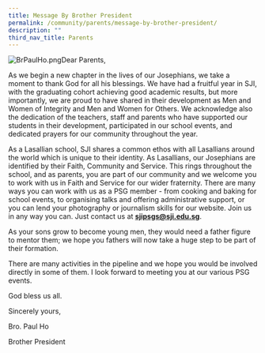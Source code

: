 ```yaml
---
title: Message By Brother President
permalink: /community/parents/message-by-brother-president/
description: ""
third_nav_title: Parents
---
```

![BrPaulHo.png](https://www.sji.edu.sg/qql/slot/u560/Parents/Message%20by%20Brother%20President/BrPaulHo.png)Dear Parents,

  

As we begin a new chapter in the lives of our Josephians, we take a moment to thank God for all his blessings. We have had a fruitful year in SJI, with the graduating cohort achieving good academic results, but more importantly, we are proud to have shared in their development as Men and Women of Integrity and Men and Women for Others. We acknowledge also the dedication of the teachers, staff and parents who have supported our students in their development, participated in our school events, and dedicated prayers for our community throughout the year.

  

As a Lasallian school, SJI shares a common ethos with all Lasallians around the world which is unique to their identity. As Lasallians, our Josephians are identified by their Faith, Community and Service. This rings throughout the school, and as parents, you are part of our community and we welcome you to work with us in Faith and Service for our wider fraternity. There are many ways you can work with us as a PSG member - from cooking and baking for school events, to organising talks and offering administrative support, or you can lend your photography or journalism skills for our website. Join us in any way you can. Just contact us at **[sjipsgs@sji.edu.sg](mailto:sjipsgs@sji.edu.sg)**.

  

As your sons grow to become young men, they would need a father figure to mentor them; we hope you fathers will now take a huge step to be part of their formation.

  
There are many activities in the pipeline and we hope you would be involved directly in some of them. I look forward to meeting you at our various PSG events.

  

God bless us all.

  
Sincerely yours,

Bro. Paul Ho

Brother President